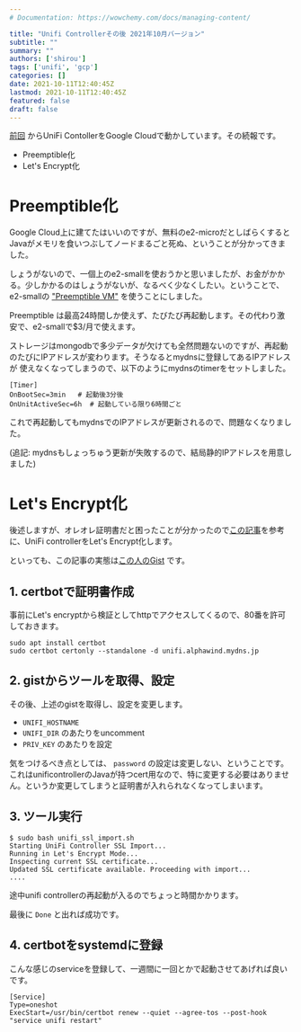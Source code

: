 ```yaml
---
# Documentation: https://wowchemy.com/docs/managing-content/

title: "Unifi Controllerその後 2021年10月バージョン"
subtitle: ""
summary: ""
authors: ['shirou']
tags: ['unifi', 'gcp']
categories: []
date: 2021-10-11T12:40:45Z
lastmod: 2021-10-11T12:40:45Z
featured: false
draft: false
---
```

[前回](https://blog.pyspa.org/post/unifi_on_google_cloud/) からUniFi ContollerをGoogle Cloudで動かしています。その続報です。

- Preemptible化
- Let's Encrypt化

# Preemptible化

Google Cloud上に建てたはいいのですが、無料のe2-microだとしばらくするとJavaがメモリを食いつぶしてノードまるごと死ぬ、ということが分かってきました。

しょうがないので、一個上のe2-smallを使おうかと思いましたが、お金がかかる。少しかかるのはしょうがないが、なるべく少なくしたい。ということで、e2-smallの ["Preemptible VM"](https://cloud.google.com/compute/docs/instances/preemptible) を使うことにしました。

Preemptible は最高24時間しか使えず、たびたび再起動します。その代わり激安で、e2-smallで$3/月で使えます。

ストレージはmongodbで多少データが欠けても全然問題ないのですが、再起動のたびにIPアドレスが変わります。そうなるとmydnsに登録してあるIPアドレスが
使えなくなってしまうので、以下のようにmydnsのtimerをセットしました。

```
[Timer]
OnBootSec=3min   # 起動後3分後
OnUnitActiveSec=6h  # 起動している限り6時間ごと
```

これで再起動してもmydnsでのIPアドレスが更新されるので、問題なくなりました。

(追記: mydnsもしょっちゅう更新が失敗するので、結局静的IPアドレスを用意しました)


# Let's Encrypt化

後述しますが、オレオレ証明書だと困ったことが分かったので[この記事](https://lazyadmin.nl/home-network/unifi-controller-ssl-certificate/)を参考に、UniFi controllerをLet's Encrypt化します。

といっても、この記事の実態は[この人のGist](https://github.com/stevejenkins/unifi-linux-utils/blob/master/unifi_ssl_import.sh) です。


## 1. certbotで証明書作成

事前にLet's encryptから検証としてhttpでアクセスしてくるので、80番を許可しておきます。

```
sudo apt install certbot
sudo certbot certonly --standalone -d unifi.alphawind.mydns.jp
```

## 2. gistからツールを取得、設定

その後、上述のgistを取得し、設定を変更します。 

- `UNIFI_HOSTNAME`
- `UNIFI_DIR` のあたりをuncomment
- `PRIV_KEY` のあたりを設定

気をつけるべき点としては、 `password` の設定は変更しない、ということです。これはunificontrollerのJavaが持つcert用なので、特に変更する必要はありません。というか変更してしまうと証明書が入れられなくなってしまいます。

## 3. ツール実行

```
$ sudo bash unifi_ssl_import.sh
Starting UniFi Controller SSL Import...
Running in Let's Encrypt Mode...
Inspecting current SSL certificate...
Updated SSL certificate available. Proceeding with import...
....
```

途中unifi controllerの再起動が入るのでちょっと時間かかります。

最後に `Done` と出れば成功です。

## 4. certbotをsystemdに登録

こんな感じのserviceを登録して、一週間に一回とかで起動させてあげれば良いです。

```
[Service]
Type=oneshot
ExecStart=/usr/bin/certbot renew --quiet --agree-tos --post-hook "service unifi restart"
```